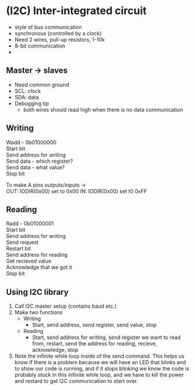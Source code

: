 # (I2C) Inter-integrated circuit
- style of bus communication 
- synchronous (controlled by a clock)
- Need 2 wires, pull-up resistors, 1-10k
- 8-bit communication 
- 

## Master -> slaves 
- Need common ground
- SCL: clock
- SDA: data
- Debugging tip
  - both wires should read high when there is no data communication

## Writing 
Wadd - 0b01000000  
Start bit  
Send address for writing  
Send data - which register?  
Send data - what value?  
Stop bit  

To make A pins outputs/inputs ->  
OUT: IODIR(0x00) set to 0x00
IN:  IODIR(0x00) set t0 0xFF

## Reading 
Radd - 0b01000001  
Start bit  
Send address for writing  
Send request  
Restart bit  
Send address for reading  
Get recieved value  
Acknowledge that we got it  
Stop bit
  
## Using I2C library
1. Call I2C master setup (contains baud etc.)  
2. Make two functions
   - Writing
     - Start, send address, send register, send value, stop
   - Reading
     - Start, send address for writing, send register we want to read from, restart, send the address for reading, recieve, acknowledge, stop
3. Note the infinite while loop inside of the send command. This helps us know if there is a problem because we will have an LED that blinks and to show our code is running, and if it stops blinking we know the code is probably stuck in this infinite while loop, and we have to kill the power and restard to get I2C communication to start over. 